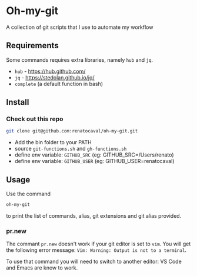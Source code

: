 # Oh-my-git

A collection of git scripts that I use to automate my workflow

## Requirements

Some commands requires extra libraries, namely `hub` and `jq`. 

* `hub`  - https://hub.github.com/
* `jq` - https://stedolan.github.io/jq/
* `complete` (a default function in bash)

## Install

### Check out this repo

```bash
git clone git@github.com:renatocaval/oh-my-git.git
```

* Add the bin folder to your PATH
* source `git-functions.sh` and `gh-functions.sh`
* define env variable: `GITHUB_SRC` (eg: GITHUB_SRC=/Users/renato)
* define env variable: `GITHUB_USER` (eg: GITHUB_USER=renatocaval)

## Usage

Use the command 

```bash
oh-my-git
```

to print the list of commands, alias, git extensions and git alias provided.

### pr.new

The commant `pr.new` doesn't work if your git editor is set to `vim`. 
You will get the following error message: `Vim: Warning: Output is not to a terminal`. 

To use that command you will need to switch to another editor: VS Code and Emacs are know to work.